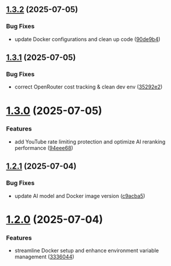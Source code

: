 ## [1.3.2](https://github.com/one-ring-ai/web2md/compare/v1.3.1...v1.3.2) (2025-07-05)


### Bug Fixes

* update Docker configurations and clean up code ([90de9b4](https://github.com/one-ring-ai/web2md/commit/90de9b40ac6457e7d95dba17ebe3f1c42f570e50))

## [1.3.1](https://github.com/one-ring-ai/web2md/compare/v1.3.0...v1.3.1) (2025-07-05)


### Bug Fixes

* correct OpenRouter cost tracking & clean dev env ([35292e2](https://github.com/one-ring-ai/web2md/commit/35292e2e84994ba6f5d2bcf527d9dfb2a8d79030))

# [1.3.0](https://github.com/one-ring-ai/web2md/compare/v1.2.1...v1.3.0) (2025-07-05)


### Features

* add YouTube rate limiting protection and optimize AI reranking performance ([94eee68](https://github.com/one-ring-ai/web2md/commit/94eee6814c946520602c91838b3b4aa1adc251d3))

## [1.2.1](https://github.com/one-ring-ai/web2md/compare/v1.2.0...v1.2.1) (2025-07-04)


### Bug Fixes

* update AI model and Docker image version ([c9acba5](https://github.com/one-ring-ai/web2md/commit/c9acba590391a1a7814887f2f8fc44971cc773ae))

# [1.2.0](https://github.com/one-ring-ai/web2md/compare/v1.1.4...v1.2.0) (2025-07-04)


### Features

* streamline Docker setup and enhance environment variable management ([3336044](https://github.com/one-ring-ai/web2md/commit/333604499b7c13fefc073f71fd2ab2dd90238cd0))
